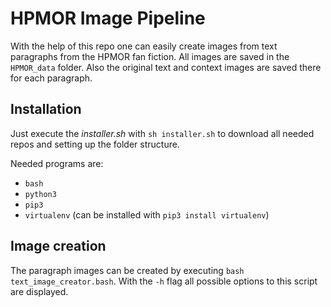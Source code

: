 # HPMOR Image Pipeline
With the help of this repo one can easily create images from text paragraphs from the HPMOR fan fiction.
All images are saved in the `HPMOR_data` folder. Also the original text and context images are saved there for each paragraph.

## Installation
Just execute the *installer.sh* with `sh installer.sh` to download all needed repos and setting up the folder structure.

Needed programs are:

- `bash`
- `python3`
- `pip3`
- `virtualenv` (can be installed with `pip3 install virtualenv`)

## Image creation
The paragraph images can be created by executing `bash text_image_creator.bash`.
With the `-h` flag all possible options to this script are displayed.
